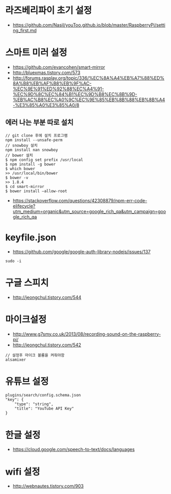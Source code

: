 
# 라즈베리파이 초기 설정 
- https://github.com/Nasil/youToo.github.io/blob/master/RaspberryPi/setting_first.md

# 스마트 미러 설정
- https://github.com/evancohen/smart-mirror
- http://bluexmas.tistory.com/573
- http://forums.rasplay.org/topic/336/%EC%8A%A4%EB%A7%88%ED%8A%B8%EB%AF%B8%EB%9F%AC-%EC%9E%91%ED%92%88%EC%A4%91-%EC%9D%8C%EC%84%B1%EC%9D%B8%EC%8B%9D-%EB%AC%B8%EC%A0%9C%EC%9E%85%EB%8B%88%EB%8B%A4-%E3%85%A0%E3%85%A0/8

## 에러 나는 부분 따로 설치 
``` 
// git clone 후에 설치 프로그램
npm install --unsafe-perm
// snowboy 설치  
npm install nan snowboy
// bower 설치
$ npm config set prefix /usr/local
$ npm install -g bower
$ which bower
>> /usr/local/bin/bower
$ bower -v
>> 1.8.4
$ cd smart-mirror
$ bower install —allow-root
```
- https://stackoverflow.com/questions/42308879/npm-err-code-elifecycle?utm_medium=organic&utm_source=google_rich_qa&utm_campaign=google_rich_qa

# keyfile.json
- https://github.com/google/google-auth-library-nodejs/issues/137

```
sudo -i
```

# 구글 스피치
- http://jeongchul.tistory.com/544

# 마이크설정
- http://www.g7smy.co.uk/2013/08/recording-sound-on-the-raspberry-pi/
- http://jeongchul.tistory.com/542
```
// 설정후 마이크 볼륨을 켜줘야함
alsamixer 
```

# 유튜브 설정
```
plugins/search/config.schema.json
"key": {
    "type": "string",
    "title": "YouTube API Key"
}
```

# 한글 설정
- https://cloud.google.com/speech-to-text/docs/languages

# wifi 설정
- http://webnautes.tistory.com/903
